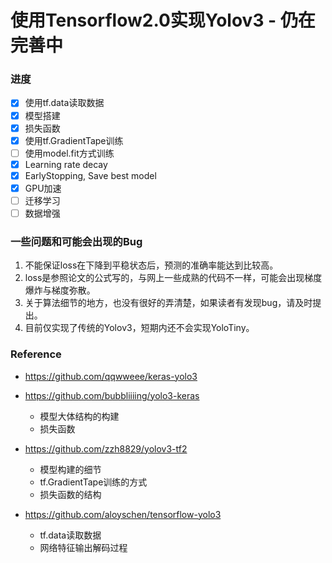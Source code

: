 # 使用Tensorflow2.0实现Yolov3 - 仍在完善中

### 进度

- [x] 使用tf.data读取数据
- [x] 模型搭建
- [x] 损失函数
- [x] 使用tf.GradientTape训练
- [ ] 使用model.fit方式训练
- [x] Learning rate decay
- [x] EarlyStopping, Save best model
- [x] GPU加速
- [ ] 迁移学习
- [ ] 数据增强

### 一些问题和可能会出现的Bug

1. 不能保证loss在下降到平稳状态后，预测的准确率能达到比较高。
2. loss是参照论文的公式写的，与网上一些成熟的代码不一样，可能会出现梯度爆炸与梯度弥散。
3. 关于算法细节的地方，也没有很好的弄清楚，如果读者有发现bug，请及时提出。
4. 目前仅实现了传统的Yolov3，短期内还不会实现YoloTiny。

### Reference

- https://github.com/qqwweee/keras-yolo3
- https://github.com/bubbliiiing/yolo3-keras
	- 模型大体结构的构建
	- 损失函数

- https://github.com/zzh8829/yolov3-tf2
  - 模型构建的细节
  - tf.GradientTape训练的方式
  - 损失函数的结构

- https://github.com/aloyschen/tensorflow-yolo3
  - tf.data读取数据
  - 网络特征输出解码过程

